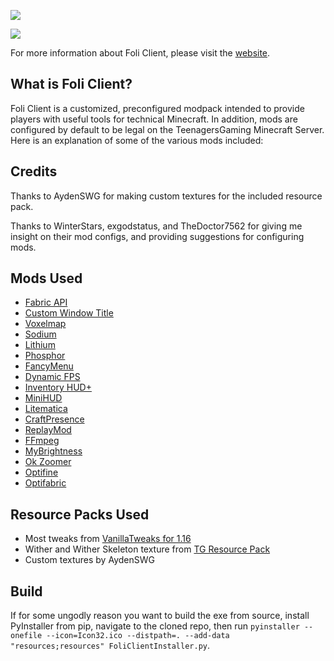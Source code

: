 ![](https://github.com/foliclient/FoliClientInstaller/raw/1.16.x/resources/common/config/foliclientlogobg.png)

![](https://img.shields.io/github/downloads/foliclient/FoliClientInstaller/total?style=for-the-badge)

For more information about Foli Client, please visit the [website](https://foliclient.astral.vip).

## What is Foli Client?

Foli Client is a customized, preconfigured modpack intended to provide players with useful tools for technical Minecraft. In addition, mods are configured by default to be legal on the TeenagersGaming Minecraft Server. Here is an explanation of some of the various mods included:

## Credits

Thanks to AydenSWG for making custom textures for the included resource pack.

Thanks to WinterStars, exgodstatus, and TheDoctor7562 for giving me insight on their mod configs, and providing suggestions for configuring mods.

## Mods Used

- [Fabric API](https://www.curseforge.com/minecraft/mc-mods/fabric-api)
- [Custom Window Title](https://www.curseforge.com/minecraft/mc-mods/custom-window-title)
- [Voxelmap](https://www.curseforge.com/minecraft/mc-mods/voxelmap)
- [Sodium](https://www.curseforge.com/minecraft/mc-mods/sodium)
- [Lithium](https://www.curseforge.com/minecraft/mc-mods/lithium)
- [Phosphor](https://www.curseforge.com/minecraft/mc-mods/phosphor)
- [FancyMenu](https://www.curseforge.com/minecraft/mc-mods/fancymenu-fabric)
- [Dynamic FPS](https://www.curseforge.com/minecraft/mc-mods/dynamic-fps)
- [Inventory HUD+](https://www.curseforge.com/minecraft/mc-mods/inventory-hud-forge)
- [MiniHUD](https://www.curseforge.com/minecraft/mc-mods/minihud)
- [Litematica](https://www.curseforge.com/minecraft/mc-mods/litematica)
- [CraftPresence](https://www.curseforge.com/minecraft/mc-mods/craftpresence)
- [ReplayMod](https://www.replaymod.com/)
- [FFmpeg](https://ffmpeg.org/)
- [MyBrightness](https://www.curseforge.com/minecraft/mc-mods/mybrightness)
- [Ok Zoomer](https://www.curseforge.com/minecraft/mc-mods/ok-zoomer)
- [Optifine](https://www.optifine.net/home)
- [Optifabric](https://www.curseforge.com/minecraft/mc-mods/optifabric)

## Resource Packs Used

- Most tweaks from [VanillaTweaks for 1.16](https://vanillatweaks.net/)
- Wither and Wither Skeleton texture from [TG Resource Pack](https://drive.google.com/file/d/17eHH_U8ujffCjJJlVBGVNYmlaor1u1dz/view?usp=sharing)
- Custom textures by AydenSWG

## Build

If for some ungodly reason you want to build the exe from source, install PyInstaller from pip, navigate to the cloned repo, then run `pyinstaller --onefile --icon=Icon32.ico --distpath=. --add-data "resources;resources" FoliClientInstaller.py`.
